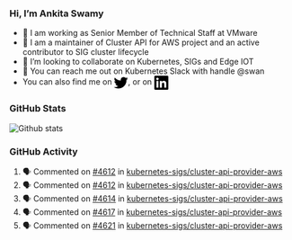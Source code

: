 ### Hi, I’m Ankita Swamy

- 💼 I am working as Senior Member of Technical Staff at VMware
- 👀 I am a maintainer of Cluster API for AWS project and an active contributor to SIG cluster lifecycle
- 💞️ I’m looking to collaborate on Kubernetes, SIGs and Edge IOT
- 💬 You can reach me out on Kubernetes Slack with handle @swan
- You can also find me on <a href="https://twitter.com/SwamyAnkita" target="blank"><img align="center" src="https://raw.githubusercontent.com/Ankitasw/Ankitasw/master/svg/twitter.svg" alt="Ankitasw" height="25" width="25" color="#1DA1f2" /></a>, or on <a href="https://www.linkedin.com/in/Ankitaswamy/" target="blank"><img align="center" src="https://raw.githubusercontent.com/Ankitasw/Ankitasw/master/svg/linkedin.svg" alt="Ankitasw" height="25" width="25" /></a>

### GitHub Stats
![Github stats](https://github-readme-stats.vercel.app/api?username=Ankitasw&count_private=true&show_icons=true&theme=tokyonight)

### GitHub Activity 
<!--START_SECTION:activity-->
1. 🗣 Commented on [#4612](https://github.com/kubernetes-sigs/cluster-api-provider-aws/pull/4612#issuecomment-1803229039) in [kubernetes-sigs/cluster-api-provider-aws](https://github.com/kubernetes-sigs/cluster-api-provider-aws)
2. 🗣 Commented on [#4612](https://github.com/kubernetes-sigs/cluster-api-provider-aws/pull/4612#issuecomment-1803217081) in [kubernetes-sigs/cluster-api-provider-aws](https://github.com/kubernetes-sigs/cluster-api-provider-aws)
3. 🗣 Commented on [#4614](https://github.com/kubernetes-sigs/cluster-api-provider-aws/pull/4614#issuecomment-1803178591) in [kubernetes-sigs/cluster-api-provider-aws](https://github.com/kubernetes-sigs/cluster-api-provider-aws)
4. 🗣 Commented on [#4617](https://github.com/kubernetes-sigs/cluster-api-provider-aws/pull/4617#issuecomment-1803178310) in [kubernetes-sigs/cluster-api-provider-aws](https://github.com/kubernetes-sigs/cluster-api-provider-aws)
5. 🗣 Commented on [#4621](https://github.com/kubernetes-sigs/cluster-api-provider-aws/pull/4621#issuecomment-1803173083) in [kubernetes-sigs/cluster-api-provider-aws](https://github.com/kubernetes-sigs/cluster-api-provider-aws)
<!--END_SECTION:activity-->
